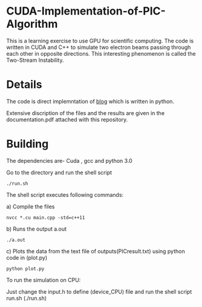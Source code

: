 # CUDA-Implementation-of-PIC-Algorithm
This is a learning exercise to use GPU for scientific computing. The code is written in CUDA and C++ to simulate two electron beams passing through each other in opposite directions. This interesting phenomenon is called the Two-Stream Instability.

# Details
The code is direct implemntation of [blog](https://medium.com/swlh/create-your-own-plasma-pic-simulation-with-python-39145c66578b) which is written in python.

Extensive discription of the files and the results are given in the documentation.pdf attached with this repository. 

# Building

The dependencies are- Cuda , gcc and python 3.0

Go to the directory and run the shell script 

```
./run.sh
```

The shell script executes following commands:

a) Compile the files 
```
nvcc *.cu main.cpp -std=c++11
```

b) Runs the output a.out

```
./a.out
```

c) Plots the data from the text file of outputs(PICresult.txt) using python code in (plot.py)
```
python plot.py
```

To run the simulation on CPU:

Just change the input.h to define (device_CPU) file and run the shell script run.sh (./run.sh)
